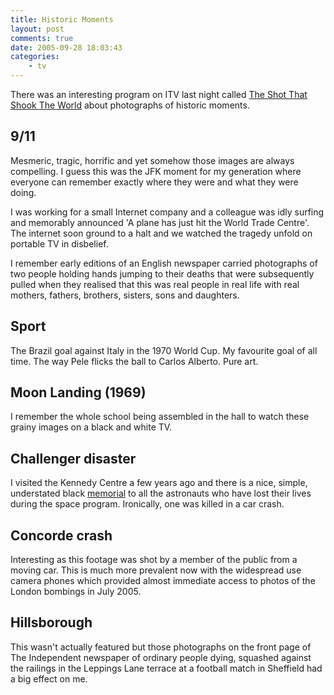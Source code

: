 ```yaml
---
title: Historic Moments
layout: post
comments: true
date: 2005-09-28 18:03:43
categories:
    - tv
---
```

There was an interesting program on ITV last night called [The Shot
That Shook The World](http://www.itn-theshot.com/) about photographs
of historic moments.

## 9/11

Mesmeric, tragic, horrific and yet somehow those images are always
compelling. I guess this was the JFK moment for my generation where
everyone can remember exactly where they were and what they were
doing.

I was working for a small Internet company and a colleague was idly
surfing and memorably announced 'A plane has just hit the World Trade
Centre'. The internet soon ground to a halt and we watched the tragedy
unfold on portable TV in disbelief.

I remember early editions of an English newspaper carried photographs
of two people holding hands jumping to their deaths that were
subsequently pulled when they realised that this was real people in
real life with real mothers, fathers, brothers, sisters, sons and
daughters.

## Sport

The Brazil goal against Italy in the 1970 World Cup. My favourite goal
of all time. The way Pele flicks the ball to Carlos Alberto. Pure art.

## Moon Landing (1969)

I remember the whole school being assembled in the hall to watch these
grainy images on a black and white TV.

## Challenger disaster

I visited the Kennedy Centre a few years ago and there is a nice,
simple, understated black
[memorial](http://www.kennedyspacecenter.com/visitKSC/attractions/memorial.asp)
to all the astronauts who have lost their lives during the space
program. Ironically, one was killed in a car crash.

## Concorde crash

Interesting as this footage was shot by a member of the public from a
moving car. This is much more prevalent now with the widespread use
camera phones which provided almost immediate access to photos of the
London bombings in July 2005.

## Hillsborough

This wasn't actually featured but those photographs on the front page
of The Independent newspaper of ordinary people dying, squashed
against the railings in the Leppings Lane terrace at a football match
in Sheffield had a big effect on me.
